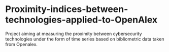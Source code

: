 # Proximity-indices-between-technologies-applied-to-OpenAlex
Project aiming at measuring the proximity between cybersecurity technologies under the form of time series based on bibliometric data taken from Openalex.
